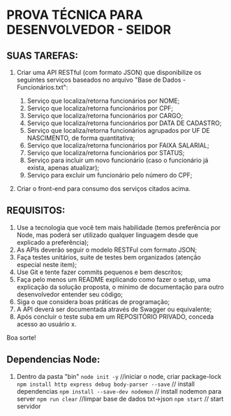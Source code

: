 # PROVA TÉCNICA PARA DESENVOLVEDOR - SEIDOR

## SUAS TAREFAS:

1. Criar uma API RESTful (com formato JSON) que disponibilize os seguintes serviços baseados no arquivo "Base de Dados - Funcionários.txt":

   1. Serviço que localiza/retorna funcionários por NOME;
   2. Serviço que localiza/retorna funcionários por CPF;
   3. Serviço que localiza/retorna funcionários por CARGO;
   4. Serviço que localiza/retorna funcionários por DATA DE CADASTRO;
   5. Serviço que localiza/retorna funcionários agrupados por UF DE NASCIMENTO, de forma quantitativa;
   6. Serviço que localiza/retorna funcionários por FAIXA SALARIAL;
   7. Serviço que localiza/retorna funcionários por STATUS;
   8. Serviço para incluir um novo funcionário (caso o funcionário já exista, apenas atualizar);
   9. Serviço para excluir um funcionário pelo número do CPF;

2. Criar o front-end para consumo dos serviços citados acima.

## REQUISITOS:

1. Use a tecnologia que você tem mais habilidade (temos preferência por Node, mas poderá ser utilizado qualquer linguagem desde que explicado a preferência);
2. As APIs deverão seguir o modelo RESTFul com formato JSON;
3. Faça testes unitários, suite de testes bem organizados (atenção especial neste item);
4. Use Git e tente fazer commits pequenos e bem descritos;
5. Faça pelo menos um README explicando como fazer o setup, uma explicação da solução proposta, o mínimo de documentação para outro desenvolvedor entender seu código;
6. Siga o que considera boas práticas de programação;
7. A API deverá ser documentada através de Swagger ou equivalente;
8. Após concluir o teste suba em um REPOSITÓRIO PRIVADO, conceda acesso ao usuário x.

Boa sorte!

## Dependencias Node:

1. Dentro da pasta "bin"
   `node init -y` //iniciar o node, criar package-lock
   `npm install http express debug body-parser --save` // install dependencias
   `npm install --save-dev nodemon` // install nodemon para server
   `npm run clear` //limpar base de dados txt->json
   `npm start` // start servidor
